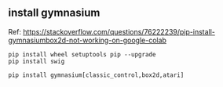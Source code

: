 ## install gymnasium
Ref: https://stackoverflow.com/questions/76222239/pip-install-gymnasiumbox2d-not-working-on-google-colab
```
pip install wheel setuptools pip --upgrade
pip install swig
```

```
pip install gymnasium[classic_control,box2d,atari]
```